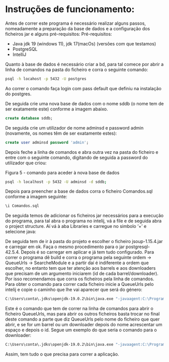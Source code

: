# Instruções de funcionamento:

Antes de correr este programa é necessário realizar alguns passos, nomeadamente a preparação da base de dados e a configuração dos ficheiros jar e alguns pré-requisitos:
Pré-requisitos:
 - Java jdk 19 (windows 11), jdk 17(macOs) (versões com que testamos)
 - PostgreSQL
 - IntelliJ

Quanto à base de dados é necessário criar a bd, para tal comece por abrir a linha de comandos na pasta do ficheiro e corra o seguinte comando:
```sh
psql -h locahost -p 5432 -U postgres
```

Ao correr o comando faça login com pass default que definiu na instalação do postgres.

De seguida crie uma nova base de dados com o nome sddb (o nome tem de ser exatamente este) conforme a imagem abaixo.

```sql
create database sddb;
```

De seguida crie um utilizador de nome adminsd e password admin (novamente, os nomes têm de ser exatamente estes):

```sql
create user adminsd password 'admin';
```

Depois feche a linha de comandos e abra outra vez na pasta do ficheiro e entre com o seguinte comando, digitando de seguida a password do utilizador que criou:

Figura 5 - comando para aceder à nova base de dados
```sh
psql -h localhost -p 5432 -U adminsd -d sddb;
```
Depois para preencher a base de dados corra o ficheiro Comandos.sql conforme a imagem seguinte:

```sql
\i Comandos.sql
```
De seguida temos de adicionar os ficheiros jar necessários para a execução do programa, para tal abra o programa no intelij, vá a file e de seguida abra o project structure. Aí vá à aba Libraries e carregue no simbolo ‘+’ e selecione java:

De seguida  tem de ir à pasta do projeto e escolher o ficheiro jsoup-1.15.4.jar e carregar em ok. Faça o mesmo procedimento para o jar postgresql-42.5.4. Depois é so carregar em aplicar e já tem tudo configurado. Para correr o programa dê build e corra o programa pela seguinte ordem -> QueueUrls -> SearcheModule e a partir daí é indiferente a ordem que escolher, no entanto tem que ter atenção aos barrels e aos downloaders que precisam de um argumento iniciarem (id de cada barrel/downloader). Por isso recomendamos que corra os ficheiros pela linha de comandos. Para obter o comando para correr cada ficheiro inicie a QueueUrls pelo intelij e copie o caminho que lhe vai aparecer que será do género:
```cmd
C:\Users\conta\.jdks\openjdk-19.0.2\bin\java.exe "-javaagent:C:\Program Files\JetBrains\IntelliJ IDEA Community Edition 2021.2.2\lib\idea_rt.jar=35600:C:\Program Files\JetBrains\IntelliJ IDEA Community Edition 2021.2.2\bin" -Dfile.encoding=UTF-8 -Dsun.stdout.encoding=UTF-8 -Dsun.stderr.encoding=UTF-8 -classpath "C:\Users\conta\OneDrive\Ambiente de Trabalho\SistemasDistribuidos\out\production\SistemasDistribuidos;C:\Users\conta\OneDrive\Ambiente de Trabalho\SistemasDistribuidos\jsoup-1.15.4.jar;C:\Users\conta\OneDrive\Ambiente de Trabalho\SistemasDistribuidos\postgresql-42.5.4.jar" Message.QueueUrls
```

Este é o comando que tem de correr na linha de comandos para abrir o ficheiro QueueUrls, mas para abrir os outros ficheiros basta trocar no final deste comando a parte que diz QueueUrls pelo nome do ficheiro que quer abrir, e se for um barrel ou um downloader depois do nome acrescentar um espaço e depois o id. Segue um exemplo do que seria o comando para o downloader:

```cmd
C:\Users\conta\.jdks\openjdk-19.0.2\bin\java.exe "-javaagent:C:\Program Files\JetBrains\IntelliJ IDEA Community Edition 2021.2.2\lib\idea_rt.jar=35600:C:\Program Files\JetBrains\IntelliJ IDEA Community Edition 2021.2.2\bin" -Dfile.encoding=UTF-8 -Dsun.stdout.encoding=UTF-8 -Dsun.stderr.encoding=UTF-8 -classpath "C:\Users\conta\OneDrive\Ambiente de Trabalho\SistemasDistribuidos\out\production\SistemasDistribuidos;C:\Users\conta\OneDrive\Ambiente de Trabalho\SistemasDistribuidos\jsoup-1.15.4.jar;C:\Users\conta\OneDrive\Ambiente de Trabalho\SistemasDistribuidos\postgresql-42.5.4.jar" Message.Downloaders 5555
```

Assim, tem tudo o que precisa para correr a aplicação.

